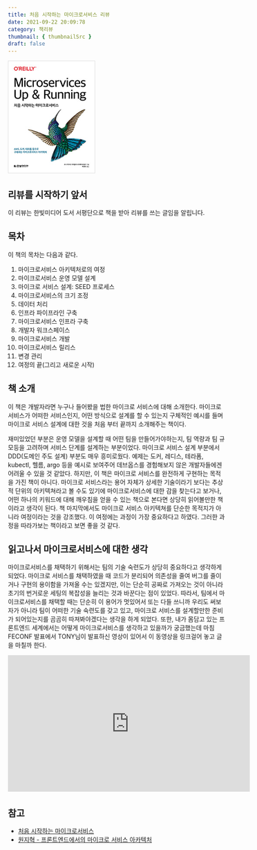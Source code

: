 ```yaml
---
title: 처음 시작하는 마이크로서비스 리뷰
date: 2021-09-22 20:09:78
category: 책리뷰
thumbnail: { thumbnailSrc }
draft: false
---
```


![처음 시작하는 마이크로서비스](./images/micro_service.jpg)

## 리뷰를 시작하기 앞서

이 리뷰는 한빛미디어 도서 서평단으로 책을 받아 리뷰를 쓰는 글임을 알립니다.

## 목차

이 책의 목차는 다음과 같다.

1. 마이크로서비스 아키텍처로의 여정
2. 마이크로서비스 운영 모델 설계
3. 마이크로 서비스 설계: SEED 프로세스
4. 마이크로서비스의 크기 조정
5. 데이터 처리
6. 인프라 파이프라인 구축
7. 마이크로서비스 인프라 구축
8. 개발자 워크스페이스
9. 마이크로서비스 개발
10. 마이크로서비스 릴리스
11. 변경 관리
12. 여정의 끝(그리고 새로운 시작)

## 책 소개

이 책은 개발자라면 누구나 들어봤을 법한 마이크로 서비스에 대해 소개한다. 마이크로 서비스가 어떠한 서비스인지, 어떤 방식으로 설계를 할 수 있는지 구체적인 예시를 들며 마이크로 서비스 설계에 대한 것을 처음 부터 끝까지 소개해주는 책이다.

재미있었던 부분은 운영 모델을 설계할 때 어떤 팀을 만들어가야하는지, 팀 역량과 팀 규모등을 고려하며 서비스 단계를 설계하는 부분이었다. 마이크로 서비스 설계 부분에서 DDD(도메인 주도 설계) 부분도 매우 흥미로웠다. 예제는 도커, 레디스, 테라폼, kubectl, 헬름, argo 등을 예시로 보여주어 데브옵스를 경험해보지 않은 개발자들에겐 어려울 수 있을 것 같았다. 하지만, 이 책은 마이크로 서비스를 완전하게 구현하는 목적을 가진 책이 아니다. 마이크로 서비스라는 용어 자체가 상세한 기술이라기 보다는 추상적 단위의 아키텍쳐라고 볼 수도 있기에 마이크로서비스에 대한 감을 찾는다고 보거나, 어떤 하나의 키워드에 대해 깨우침을 얻을 수 있는 책으로 본다면 상당히 읽어볼만한 책이라고 생각이 된다. 책 마지막에서도 마이크로 서비스 아키텍쳐를 단순한 목적지가 아니라 여정이라는 것을 강조했다. 이 여정에는 과정이 가장 중요하다고 하였다. 그러한 과정을 따라가보는 책이라고 보면 좋을 것 같다.

## 읽고나서 마이크로서비스에 대한 생각

마이크로서비스를 채택하기 위해서는 팀의 기술 숙련도가 상당히 중요하다고 생각하게 되었다. 마이크로 서비스를 채택하였을 때 코드가 분리되어 의존성을 줄여 버그를 줄이거나 구현의 용이함을 가져올 수는 있겠지만, 이는 단순히 공짜로 가져오는 것이 아니라 초기의 번거로운 세팅의 복잡성을 늘리는 것과 바꾼다는 점이 있었다.
따라서, 팀에서 마이크로서비스를 채택할 때는 단순히 이 용어가 멋있어서 또는 다들 쓰니까 우리도 써보자가 아니라 팀이 어떠한 기술 숙련도를 갖고 있고, 마이크로 서비스를 설계할만한 준비가 되어있는지를 곰곰히 따져봐야겠다는 생각을 하게 되었다. 또한, 내가 몸담고 있는 프론트엔드 세계에서는 어떻게 마이크로서비스를 생각하고 있을까가 궁금했는데 마침 FECONF 발표에서 TONY님이 발표하신 영상이 있어서 이 동영상을 링크걸어 놓고 글을 마칠까 한다.

<iframe width="560" height="315" src="https://www.youtube-nocookie.com/embed/FQoNY2W0s4E" title="YouTube video player" frameborder="0" allow="accelerometer; autoplay; clipboard-write; encrypted-media; gyroscope; picture-in-picture" allowfullscreen></iframe>

## 참고

- [처음 시작하는 마이크로서비스](http://www.yes24.com/Product/Goods/102805240)
- [원지혁 - 프론트엔드에서의 마이크로 서비스 아카텍처](https://www.youtube.com/watch?v=FQoNY2W0s4E)
